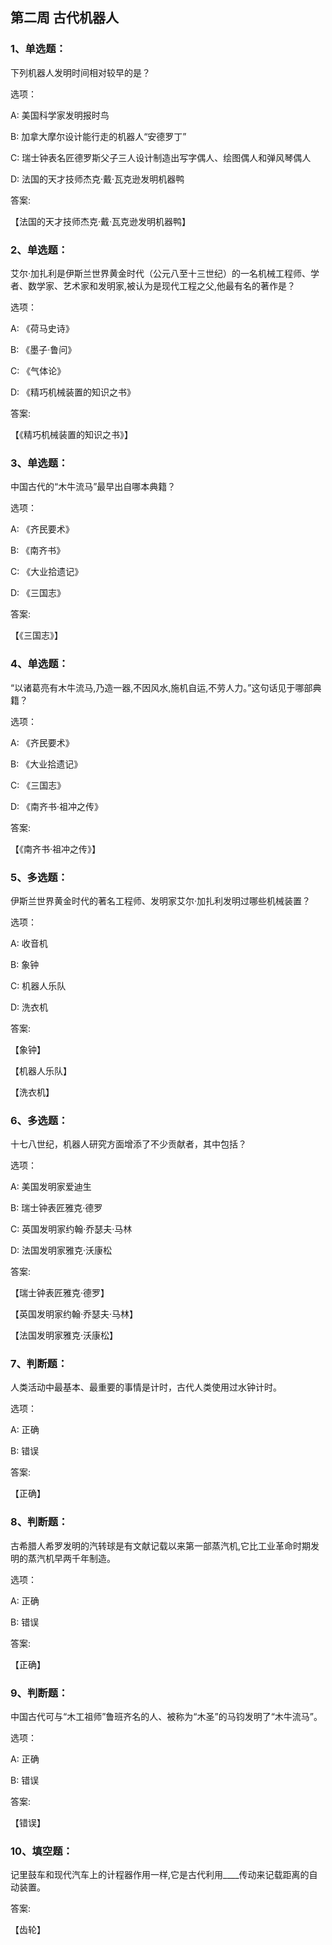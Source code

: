 ## 第二周 古代机器人

### 1、单选题：

​下列机器人发明时间相对较早的是？‍

选项：

A: 美国科学家发明报时鸟

B: 加拿大摩尔设计能行走的机器人“安德罗丁”

C: 瑞士钟表名匠德罗斯父子三人设计制造出写字偶人、绘图偶人和弹风琴偶人

D: 法国的天才技师杰克·戴·瓦克逊发明机器鸭

答案:

【法国的天才技师杰克·戴·瓦克逊发明机器鸭】

### 2、单选题：

艾尔·加扎利是伊斯兰世界黄金时代（公元八至十三世纪）的一名机械工程师、学者、数学家、艺术家和发明家,被认为是现代工程之父,他最有名的著作是？‌

选项：

A: 《荷马史诗》

B: 《墨子·鲁问》

C: 《气体论》

D: 《精巧机械装置的知识之书》

答案:

【《精巧机械装置的知识之书》】

### 3、单选题：

‍中国古代的“木牛流马”最早出自哪本典籍？

选项：

A: 《齐民要术》

B: 《南齐书》

C: 《大业拾遗记》

D: 《三国志》

答案:

【《三国志》】

### 4、单选题：

‍“以诸葛亮有木牛流马,乃造一器,不因风水,施机自运,不劳人力。”这句话见于哪部典籍？

选项：

A: 《齐民要术》

B: 《大业拾遗记》

C: 《三国志》

D: 《南齐书·祖冲之传》

答案:

【《南齐书·祖冲之传》】

### 5、多选题：

伊斯兰世界黄金时代的著名工程师、发明家艾尔·加扎利发明过哪些机械装置？​

选项：

A: 收音机

B: 象钟

C: 机器人乐队

D: 洗衣机

答案:

【象钟】

【机器人乐队】

【洗衣机】

### 6、多选题：

十七八世纪，机器人研究方面增添了不少贡献者，其中包括？‍

选项：

A: 美国发明家爱迪生

B: 瑞士钟表匠雅克·德罗

C: 英国发明家约翰·乔瑟夫·马林

D: 法国发明家雅克·沃康松

答案:

【瑞士钟表匠雅克·德罗】

【英国发明家约翰·乔瑟夫·马林】

【法国发明家雅克·沃康松】

### 7、判断题：

人类活动中最基本、最重要的事情是计时，古代人类使用过水钟计时。

选项：

A: 正确

B: 错误

答案:

【正确】

### 8、判断题：

​古希腊人希罗发明的汽转球是有文献记载以来第一部蒸汽机,它比工业革命时期发明的蒸汽机早两千年制造。‍

选项：

A: 正确

B: 错误

答案:

【正确】

### 9、判断题：

‌中国古代可与“木工祖师”鲁班齐名的人、被称为“木圣”的马钧发明了“木牛流马”。‍

选项：

A: 正确

B: 错误

答案:

【错误】

### 10、填空题：

‌记里鼓车和现代汽车上的计程器作用一样,它是古代利用____传动来记载距离的自动装置。​

答案:

【齿轮】
